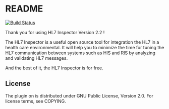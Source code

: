 # README #

[![Build Status](https://travis-ci.org/elomagic/http-maven-plugin.png)](https://travis-ci.org/elomagic/hl7inspector)

Thank you for using HL7 Inspector Version 2.2 !

The HL7 Inspector is a useful open source tool for integration the HL7 in a health care environmental.
It will help you to minimize the time for tuning the HL7 communication between systems such 
as HIS and RIS by analyzing and validating HL7 messages. 

And the best of it, the HL7 Inspector is for free.

## License

The plugin on is distributed under GNU Public License, Version 2.0. For license terms, see COPYING.
